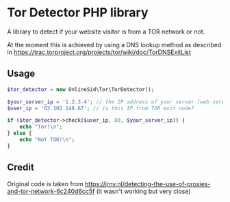 # Tor Detector PHP library
A library to detect if your website visitor is from a TOR network or not. 

At the moment this is achieved by using a DNS lookup method as described in https://trac.torproject.org/projects/tor/wiki/doc/TorDNSExitList

## Usage

```php
$tor_detector = new OnlineSid\Tor\TorDetector();

$your_server_ip = '1.2.3.4'; // the IP address of your server (web server)
$user_ip = '62.102.148.67'; // is this IP from TOR exit node?

if ($tor_detector->check($user_ip, 80, $your_server_ip)) {
    echo "Tor!\n";
} else {
    echo "Not TOR!\n";
}
```

## Credit
Original code is taken from https://jrnv.nl/detecting-the-use-of-proxies-and-tor-network-6c240d6cc5f (it wasn't working but very close)